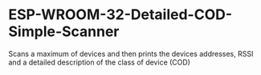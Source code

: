 # ESP-WROOM-32-Detailed-COD-Simple-Scanner
Scans a maximum of devices and then prints the devices addresses, RSSI and a detailed description of the class of device (COD)
